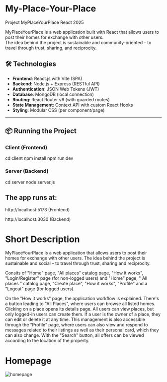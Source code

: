 # My-Place-Your-Place
Project MyPlaceYourPlace React 2025

MyPlaceYourPlace is a web application built with React that allows users to post their homes for exchange with other users.  
The idea behind the project is sustainable and community-oriented – to travel through trust, sharing, and reciprocity.

## 🛠️ Technologies

- **Frontend**: React.js with Vite (SPA)
- **Backend**: Node.js + Express (RESTful API)
- **Authentication**: JSON Web Tokens (JWT)
- **Database**: MongoDB (local connection)
- **Routing**: React Router v6 (with guarded routes)
- **State Management**: Context API with custom React Hooks
- **Styling**: Modular CSS (per component/page)

---

## 📦 Running the Project

### Client (Frontend)

cd client
npm install
npm run dev

### Server (Backend)

cd server
node server.js

## The app runs at:
http://localhost:5173 (Frontend)

http://localhost:3030 (Backend)


# Short Description

MyPlaceYourPlace is a web application that allows users to post their homes for exchange with other users.
The idea behind the project is sustainable and social – to travel through trust, sharing and reciprocity.

Consits of "Home" page, "All places" catalog page, "How it works", "Login/Register" page (for non-logged users) and "Home" page, " All places " catalog page, "Create place", "How it works", "Profile" and a "Logout" page (for logged users).

On the "How it works" page, the application workflow is explained. There's a button leading to "All Places", where users can browse all listed homes.
Clicking on a place opens its details page.
All users can view places, but only logged-in users can create them.
If a user is the owner of a place, they can edit or delete it at any time.
This management is also accessible through the “Profile” page, where users can also view and respond to messages related to their listings as well as their personal card, which they can also change. With the "Search" button, all offers can be viewed according to the location of the property.

# Homepage

![homepage](https://github.com/user-attachments/assets/db2bd4c8-c900-41c5-94e1-c8f803428b8b)

